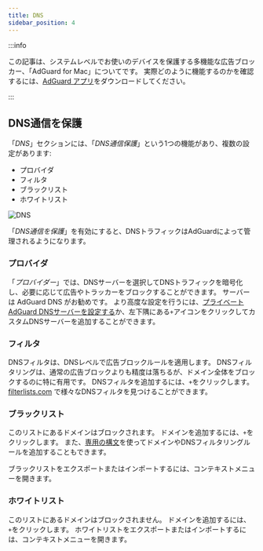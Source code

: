 ```yaml
---
title: DNS
sidebar_position: 4
---
```


:::info

この記事は、システムレベルでお使いのデバイスを保護する多機能な広告ブロッカー、「AdGuard for Mac」についてです。 実際どのように機能するのかを確認するには、[AdGuard アプリ](https://agrd.io/download-kb-adblock)をダウンロードしてください。

:::

## DNS通信を保護

「_DNS_」セクションには、「_DNS通信保護_」という1つの機能があり、複数の設定があります:

- プロバイダ
- フィルタ
- ブラックリスト
- ホワイトリスト

![DNS](https://cdn.adtidy.org/content/kb/ad_blocker/mac/dns.png)

「_DNS通信を保護_」を有効にすると、DNSトラフィックはAdGuardによって管理されるようになります。

### プロバイダ

「_プロバイダー_」では、DNSサーバーを選択してDNSトラフィックを暗号化し、必要に応じて広告やトラッカーをブロックすることができます。 サーバーは AdGuard DNS がお勧めです。 より高度な設定を行うには、[プライベートAdGuard DNSサーバーを設定する](https://adguard-dns.io/welcome.html)か、左下隅にある`+`アイコンをクリックしてカスタムDNSサーバーを追加することができます。

### フィルタ

DNSフィルタは、DNSレベルで広告ブロックルールを適用します。 DNSフィルタリングは、通常の広告ブロックよりも精度は落ちるが、ドメイン全体をブロックするのに特に有用です。 DNSフィルタを追加するには、`+`をクリックします。 [filterlists.com](https://filterlists.com) で様々なDNSフィルタを見つけることができます。

### ブラックリスト

このリストにあるドメインはブロックされます。 ドメインを追加するには、`+`をクリックします。 また、[専用の構文](https://adguard-dns.io/kb/general/dns-filtering-syntax/)を使ってドメインやDNSフィルタリングルールを追加することもできます。

ブラックリストをエクスポートまたはインポートするには、コンテキストメニューを開きます。

### ホワイトリスト

このリストにあるドメインはブロックされません。 ドメインを追加するには、`+`をクリックします。 ホワイトリストをエクスポートまたはインポートするには、コンテキストメニューを開きます。
